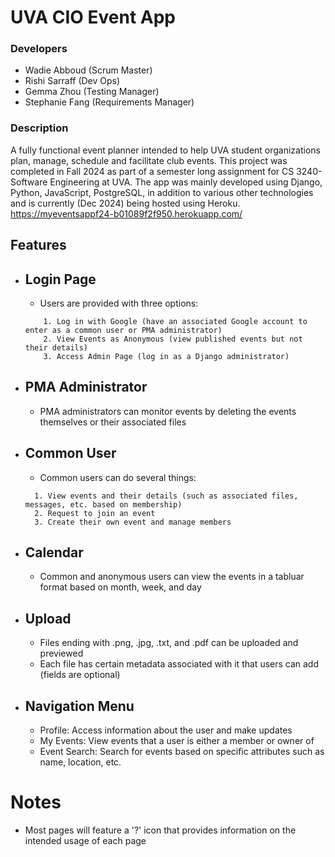 
# UVA CIO Event App

### Developers
<ul>
    <li> Wadie Abboud (Scrum Master) </li>
    <li> Rishi Sarraff (Dev Ops) </li>
    <li> Gemma Zhou (Testing Manager) </li>
    <li> Stephanie Fang (Requirements Manager) </li>
</ul>

### Description
 A fully functional event planner intended to help UVA student organizations plan, manage, schedule and facilitate club events. This project was completed in Fall 2024 as part of a semester long assignment for CS 3240-Software Engineering at UVA. The app was mainly developed using Django, Python, JavaScript, PostgreSQL, in addition to various other technologies and is currently (Dec 2024) being hosted using Heroku. https://myeventsappf24-b01089f2f950.herokuapp.com/

## Features
- Login Page
    -     
    - Users are provided with three options:
  ```
      1. Log in with Google (have an associated Google account to enter as a common user or PMA administrator)  
      2. View Events as Anonymous (view published events but not their details)  
      3. Access Admin Page (log in as a Django administrator)
  ```
- PMA Administrator
    - 
    - PMA administrators can monitor events by deleting the events themselves or their associated files
- Common User
    - 
    - Common users can do several things:
  ```
    1. View events and their details (such as associated files, messages, etc. based on membership)
    2. Request to join an event
    3. Create their own event and manage members
  ```
- Calendar
    - 
    - Common and anonymous users can view the events in a tabluar format based on month, week, and day
- Upload
    -     
    - Files ending with .png, .jpg, .txt, and .pdf can be uploaded and previewed
    - Each file has certain metadata associated with it that users can add (fields are optional)
- Navigation Menu
    - 
    - Profile: Access information about the user and make updates
    - My Events: View events that a user is either a member or owner of
    - Event Search: Search for events based on specific attributes such as name, location, etc.

# Notes
- Most pages will feature a '?' icon that provides information on the intended usage of each page
